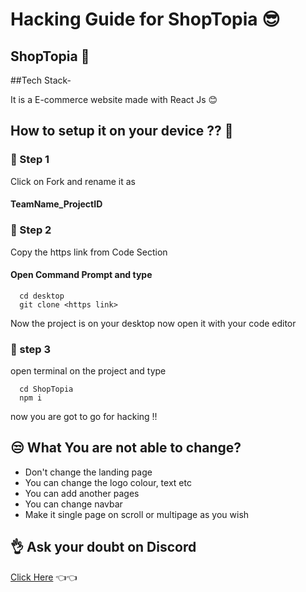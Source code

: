 # Hacking Guide for ShopTopia 😎

## ShopTopia 🤞

##Tech Stack-

It is a E-commerce website made with React Js 😊


## How to setup it on your device ?? 🤔

### 🤞 Step 1

Click on Fork and rename it as

#### TeamName_ProjectID
### 🤞 Step 2 
Copy the https link from Code Section

#### Open Command Prompt and type

```http
  cd desktop
  git clone <https link>
```
Now the project is on your desktop now open it with your code editor
### 🤞 step 3
open terminal on the project and type 
```http
  cd ShopTopia
  npm i
```
now you are got to go for hacking !!





## 😒 What You are not able to change? 

* Don't change the landing page
* You can change the logo colour, text etc
* You can add another pages
* You can change navbar
* Make it single page on scroll or multipage as you wish

## 👌 Ask your doubt on Discord

[Click Here](https://discord.com/invite/8qJBt5pby5)  👈👈
